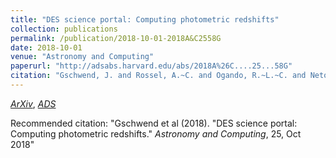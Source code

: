 ```yaml
---
title: "DES science portal: Computing photometric redshifts"
collection: publications
permalink: /publication/2018-10-01-2018A&C2558G
date: 2018-10-01
venue: "Astronomy and Computing"
paperurl: "http://adsabs.harvard.edu/abs/2018A%26C....25...58G"
citation: "Gschwend, J. and Rossel, A.~C. and Ogando, R.~L.~C. and Neto, A.~F. and Maia, M.~A.~G. and da Costa, L.~N. and Lima, M. and Pellegrini, P. and Campisano, R. and Singulani, C. and Adean, C. and Benoist, C. and Aguena, M. and Carrasco Kind, M. and Davis, T.~M. and de Vicente, J. and Hartley, W.~G. and Hoyle, B. and Palmese, A. and Sadeh, I. and Abbott, T.~M.~C. and Abdalla, F.~B. and Allam, S. and Annis, J. and Asorey, J. and Brooks, D. and Calcino, J. and Carollo, D. and Castander, F.~J. and D'Andrea, C.~B. and Desai, S. and Evrard, A.~E. and Fosalba, P. and Frieman, J. and Garc\'\ia-Bellido, J. and Glazebrook, K. and Gerdes, D.~W. and Gruendl, R.~A. and Gutierrez, G. and Hinton, S. and Hollowood, D.~L. and Honscheid, K. and Hoormann, J.~K. and James, D.~J. and Kuehn, K. and Kuropatkin, N. and Lahav, O. and Lewis, G. and Lidman, C. and Lin, H. and Macaulay, E. and Marshall, J. and Melchior, P. and Miquel, R. and M\oller, A. and Plazas, A.~A. and Sanchez, E. and Santiago, B. and Scarpine, V. and Schindler, R.~H. and Sevilla-Noarbe, I. and Smith, M. and Sobreira, F. and Sommer, N.~E. and Suchyta, E. and Swanson, M.~E.~C. and Tarle, G. and Tucker, B.~E. and Tucker, D.~L. and Uddin, S. and Walker, A.~R.. &quot;DES science portal: Computing photometric redshifts.&quot; <i>Astronomy and Computing</i>, 25, Oct 2018"
---
```


[*ArXiv*](https://arxiv.org/abs/1708.05643), [*ADS*](http://adsabs.harvard.edu/abs/2018A%26C....25...58G)

Recommended citation: "Gschwend et al (2018). &quot;DES science portal: Computing photometric redshifts.&quot; <i>Astronomy and Computing</i>, 25, Oct 2018"
